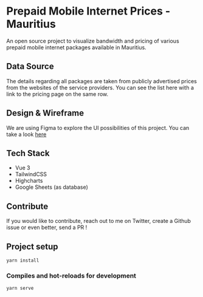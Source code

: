 # Prepaid Mobile Internet Prices - Mauritius

An open source project to visualize bandwidth and pricing of various prepaid mobile internet packages available in Mauritius.

## Data Source

The details regarding all packages are taken from publicly advertised prices from the websites of the service providers. You can see the list here with a link to the pricing page on the same row.

## Design & Wireframe

We are using Figma to explore the UI possibilities of this project.
You can take a look [here](https://www.figma.com/file/bWPF6c87cchw1Z95QmwWBL/Prepaid-Mobile-Internet-Mauritius?node-id=0%3A1)

## Tech Stack

- Vue 3
- TailwindCSS
- Highcharts
- Google Sheets (as database)

## Contribute

If you would like to contribute, reach out to me on Twitter, create a Github issue or even better, send a PR !

## Project setup

```
yarn install
```

### Compiles and hot-reloads for development

```
yarn serve
```
